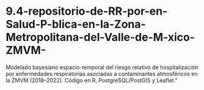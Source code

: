 # 9.4-repositorio-de-RR-por-en-Salud-P-blica-en-la-Zona-Metropolitana-del-Valle-de-M-xico-ZMVM-
Modelado bayesiano espacio-temporal del riesgo relativo de hospitalización por enfermedades respiratorias asociadas a contaminantes atmosféricos en la ZMVM (2018–2022). Código en R, PostgreSQL/PostGIS y Leaflet."
